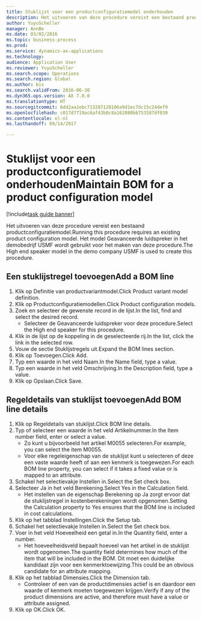 ```yaml
--- 
title: Stuklijst voor een productconfiguratiemodel onderhouden
description: Het uitvoeren van deze procedure vereist een bestaand productconfiguratiemodel.
author: YuyuScheller
manager: AnnBe
ms.date: 03/02/2016
ms.topic: business-process
ms.prod: 
ms.service: dynamics-ax-applications
ms.technology: 
audience: Application User
ms.reviewer: YuyuScheller
ms.search.scope: Operations
ms.search.region: Global
ms.author: bis
ms.search.validFrom: 2016-06-30
ms.dyn365.ops.version: AX 7.0.0
ms.translationtype: HT
ms.sourcegitcommit: 6dd2aa1ebc713287120106a9d1ec7dc15c24def9
ms.openlocfilehash: c017d7719ac6af43b0c8a162080bb753587df030
ms.contentlocale: nl-nl
ms.lasthandoff: 09/14/2017

---
```

# <a name="maintain-bom-for-a-product-configuration-model"></a><span data-ttu-id="a035e-103">Stuklijst voor een productconfiguratiemodel onderhouden</span><span class="sxs-lookup"><span data-stu-id="a035e-103">Maintain BOM for a product configuration model</span></span>

[!include[task guide banner](../../includes/task-guide-banner.md)]

<span data-ttu-id="a035e-104">Het uitvoeren van deze procedure vereist een bestaand productconfiguratiemodel.</span><span class="sxs-lookup"><span data-stu-id="a035e-104">Running this procedure requires an existing product configuration model.</span></span> <span data-ttu-id="a035e-105">Het model Geavanceerde luidspreker in het demobedrijf USMF wordt gebruikt voor het maken van deze procedure.</span><span class="sxs-lookup"><span data-stu-id="a035e-105">The High end speaker model in the demo company USMF is used to create this procedure.</span></span>


## <a name="add-a-bom-line"></a><span data-ttu-id="a035e-106">Een stuklijstregel toevoegen</span><span class="sxs-lookup"><span data-stu-id="a035e-106">Add a BOM line</span></span>
1. <span data-ttu-id="a035e-107">Klik op Definitie van productvariantmodel.</span><span class="sxs-lookup"><span data-stu-id="a035e-107">Click Product variant model definition.</span></span>
2. <span data-ttu-id="a035e-108">Klik op Productconfiguratiemodellen.</span><span class="sxs-lookup"><span data-stu-id="a035e-108">Click Product configuration models.</span></span>
3. <span data-ttu-id="a035e-109">Zoek en selecteer de gewenste record in de lijst.</span><span class="sxs-lookup"><span data-stu-id="a035e-109">In the list, find and select the desired record.</span></span>
    * <span data-ttu-id="a035e-110">Selecteer de Geavanceerde luidspreker voor deze procedure.</span><span class="sxs-lookup"><span data-stu-id="a035e-110">Select the High end speaker for this procedure.</span></span>  
4. <span data-ttu-id="a035e-111">Klik in de lijst op de koppeling in de geselecteerde rij.</span><span class="sxs-lookup"><span data-stu-id="a035e-111">In the list, click the link in the selected row.</span></span>
5. <span data-ttu-id="a035e-112">Vouw de sectie Stuklijstregels uit.</span><span class="sxs-lookup"><span data-stu-id="a035e-112">Expand the BOM lines section.</span></span>
6. <span data-ttu-id="a035e-113">Klik op Toevoegen.</span><span class="sxs-lookup"><span data-stu-id="a035e-113">Click Add.</span></span>
7. <span data-ttu-id="a035e-114">Typ een waarde in het veld Naam.</span><span class="sxs-lookup"><span data-stu-id="a035e-114">In the Name field, type a value.</span></span>
8. <span data-ttu-id="a035e-115">Typ een waarde in het veld Omschrijving.</span><span class="sxs-lookup"><span data-stu-id="a035e-115">In the Description field, type a value.</span></span>
9. <span data-ttu-id="a035e-116">Klik op Opslaan.</span><span class="sxs-lookup"><span data-stu-id="a035e-116">Click Save.</span></span>

## <a name="add-bom-line-details"></a><span data-ttu-id="a035e-117">Regeldetails van stuklijst toevoegen</span><span class="sxs-lookup"><span data-stu-id="a035e-117">Add BOM line details</span></span>
1. <span data-ttu-id="a035e-118">Klik op Regeldetails van stuklijst.</span><span class="sxs-lookup"><span data-stu-id="a035e-118">Click BOM line details.</span></span>
2. <span data-ttu-id="a035e-119">Typ of selecteer een waarde in het veld Artikelnummer.</span><span class="sxs-lookup"><span data-stu-id="a035e-119">In the Item number field, enter or select a value.</span></span>
    * <span data-ttu-id="a035e-120">Zo kunt u bijvoorbeeld het artikel M0055 selecteren.</span><span class="sxs-lookup"><span data-stu-id="a035e-120">For example, you can select the item M0055.</span></span>  
    * <span data-ttu-id="a035e-121">Voor elke regeleigenschap van de stuklijst kunt u selecteren of deze een vaste waarde heeft of aan een kenmerk is toegewezen.</span><span class="sxs-lookup"><span data-stu-id="a035e-121">For each BOM line property, you can select if it takes a fixed value or is mapped to an attribute.</span></span>  
3. <span data-ttu-id="a035e-122">Schakel het selectievakje Instellen in.</span><span class="sxs-lookup"><span data-stu-id="a035e-122">Select the Set check box.</span></span>
4. <span data-ttu-id="a035e-123">Selecteer Ja in het veld Berekening.</span><span class="sxs-lookup"><span data-stu-id="a035e-123">Select Yes in the Calculation field.</span></span>
    * <span data-ttu-id="a035e-124">Het instellen van de eigenschap Berekening op Ja zorgt ervoor dat de stuklijstregel in kostenberekeningen wordt opgenomen.</span><span class="sxs-lookup"><span data-stu-id="a035e-124">Setting the Calculation property to Yes ensures that the BOM line is included in cost calculations.</span></span>  
5. <span data-ttu-id="a035e-125">Klik op het tabblad Instellingen.</span><span class="sxs-lookup"><span data-stu-id="a035e-125">Click the Setup tab.</span></span>
6. <span data-ttu-id="a035e-126">Schakel het selectievakje Instellen in.</span><span class="sxs-lookup"><span data-stu-id="a035e-126">Select the Set check box.</span></span>
7. <span data-ttu-id="a035e-127">Voer in het veld Hoeveelheid een getal in.</span><span class="sxs-lookup"><span data-stu-id="a035e-127">In the Quantity field, enter a number.</span></span>
    * <span data-ttu-id="a035e-128">Het hoeveelheidsveld bepaalt hoeveel van het artikel in de stuklijst wordt opgenomen.</span><span class="sxs-lookup"><span data-stu-id="a035e-128">The quantity field determines how much of the item that will be included in the BOM.</span></span> <span data-ttu-id="a035e-129">Dit moet een duidelijke kandidaat zijn voor een kenmerktoewijzing.</span><span class="sxs-lookup"><span data-stu-id="a035e-129">This could be an obvious candidate for an attribute mapping.</span></span>  
8. <span data-ttu-id="a035e-130">Klik op het tabblad Dimensies.</span><span class="sxs-lookup"><span data-stu-id="a035e-130">Click the Dimension tab.</span></span>
    * <span data-ttu-id="a035e-131">Controleer of een van de productdimensies actief is en daardoor een waarde of kenmerk moeten toegewezen krijgen.</span><span class="sxs-lookup"><span data-stu-id="a035e-131">Verify if any of the product dimensions are active,  and therefore must have a value or attribute assigned.</span></span>  
9. <span data-ttu-id="a035e-132">Klik op OK.</span><span class="sxs-lookup"><span data-stu-id="a035e-132">Click OK.</span></span>


